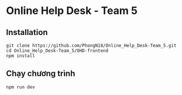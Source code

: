 # Online Help Desk - Team 5

## Installation

```
git clone https://github.com/PhongN18/Online_Help_Desk-Team_5.git
cd Online_Help_Desk-Team_5/OHD-frontend
npm install
```

## Chạy chương trình

```
npm run dev
```
